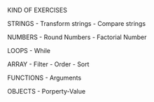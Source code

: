KIND OF EXERCISES

STRINGS
    - Transform strings
    - Compare strings 

NUMBERS
    - Round Numbers
    - Factorial Number

LOOPS
    - While

ARRAY
    - Filter
    - Order
    - Sort

FUNCTIONS
    - Arguments

OBJECTS
    - Porperty-Value